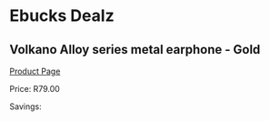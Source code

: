 
# Ebucks Dealz
## Volkano Alloy series metal earphone - Gold
[Product Page](https://www.ebucks.com/web/shop/productSelected.do?prodId=1195827747&catId=714972256)

Price: R79.00

Savings: 


	